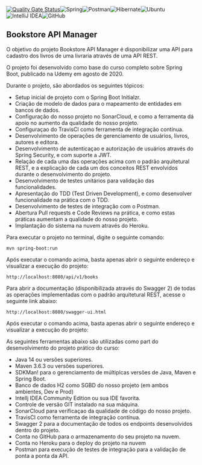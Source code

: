[![Quality Gate Status](https://sonarcloud.io/api/project_badges/measure?project=com.rodrigopeleias%3Abookstoremanager&metric=alert_status)](https://sonarcloud.io/dashboard?id=com.rodrigopeleias%3Abookstoremanager)![Spring](https://img.shields.io/badge/spring-%236DB33F.svg?style=for-the-badge&logo=spring&logoColor=white)![Postman](https://img.shields.io/badge/Postman-FF6C37?style=for-the-badge&logo=postman&logoColor=white)![Hibernate](https://img.shields.io/badge/Hibernate-59666C?style=for-the-badge&logo=Hibernate&logoColor=white)![Ubuntu](https://img.shields.io/badge/Ubuntu-E95420?style=for-the-badge&logo=ubuntu&logoColor=white)![IntelliJ IDEA](https://img.shields.io/badge/IntelliJIDEA-000000.svg?style=for-the-badge&logo=intellij-idea&logoColor=white)![GitHub](https://img.shields.io/badge/github-%23121011.svg?style=for-the-badge&logo=github&logoColor=white)

<h2>Bookstore API Manager</h2>

O objetivo do projeto Bookstore API Manager é disponibilizar uma API para cadastro dos livros de uma livraria através de uma API REST.

O projeto foi desenvolvido como base do curso completo sobre Spring Boot, publicado na Udemy em agosto de 2020.

Durante o projeto, são abordados os seguintes tópicos:

* Setup inicial de projeto com o Spring Boot Initialzr.
* Criação de modelo de dados para o mapeamento de entidades em bancos de dados.
* Configuração do nosso projeto no SonarCloud, e como a ferramenta dá apoio no aumento da qualidade do nosso projeto.
* Configuraçao do TravisCI como ferramenta de integração contínua.
* Desenvolvimento de operações de gerenciamento de usuários, livros, autores e editora.
* Desenvolvimento de autenticaçao e autorização de usuários através do Spring Security, e com suporte a JWT.
* Relação de cada uma das operações acima com o padrão arquitetural REST, e a explicação de cada um dos conceitos REST envolvidos durante o desenvolvimento do projeto.
* Desenvolvimento de testes unitários para validação das funcionalidades.
* Apresentação do TDD (Test Driven Development), e como desenvolver funcionalidade na prática com o TDD.
* Desenvolvimento de testes de integração com o Postman.
* Abertura Pull requests e Code Reviews na prática, e como estas práticas aumentam a qualidade do nosso projeto.
* Implantação do sistema na nuvem através do Heroku.

Para executar o projeto no terminal, digite o seguinte comando:

```shell script
mvn spring-boot:run 
```

Após executar o comando acima, basta apenas abrir o seguinte endereço e visualizar a execução do projeto:

```
http://localhost:8080/api/v1/books
```

Para abrir a documentação (disponibilizada através do Swagger 2) de todas as operações implementadas com o padrão arquitetural REST, acesse o seguinte link abaixo:

```
http://localhost:8080/swagger-ui.html
```

Após executar o comando acima, basta apenas abrir o seguinte endereço e visualizar a execução do projeto:

As seguintes ferramentas abaixo são utilizadas como part do desenvolvimento do projeto prático do curso:

* Java 14 ou versões superiores.
* Maven 3.6.3 ou versões superiores.
* SDKMan! para o gerenciamento de múltiplcas versões de Java, Maven e Spring Boot.
* Banco de dados H2 como SGBD do nosso projeto (em ambos ambientes, Dev e Prod)
* Intellj IDEA Community Edition ou sua IDE favorita.
* Controle de versão GIT instalado na sua máquina.
* SonarCloud para verificaçao da qualidade de código do nosso projeto.
* TravisCI como ferramenta de integração contínua.
* Swagger 2 para a documentação de todos os endpoints desenvolvidos dentro do projeto.
* Conta no GitHub para o armazenamento do seu projeto na nuvem.
* Conta no Heroku para o deploy do projeto na nuvem
* Postman para execução de testes de integração para a validação de ponta a ponta da API.

